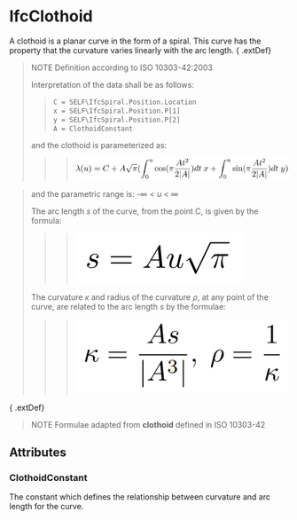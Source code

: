 # IfcClothoid

A clothoid is a planar curve in the form of a spiral. This curve has the property that the curvature varies linearly with the arc length.
{ .extDef}
> NOTE Definition according to ISO 10303-42:2003
>
> Interpretation of the data shall be as follows:
>>
>> ```
>> C = SELF\IfcSpiral.Position.Location
>> x = SELF\IfcSpiral.Position.P[1]
>> y = SELF\IfcSpiral.Position.P[2]
>> A = ClothoidConstant
>> ```
> and the clothoid is parameterized as:
>
>>
>>> ![formula](../../../../figures/ifcclothoid_parameterisation.PNG)

> and the parametric range is: -&infin; < _u_ < &infin;
>>
> The arc length _s_ of the curve, from the point C, is given by the formula:
>>
>>> ![formula](../../../../figures/ifcclothoid_arclength.PNG)
>>
> The curvature _κ_ and radius of the curvature _ρ_, at any point of the curve, are related to the arc length _s_ by the formulae:
>>
>>> ![formula](../../../../figures/ifcclothoid_curvature.PNG)
>>
{ .extDef}
> NOTE Formulae adapted from **clothoid** defined in ISO 10303-42

## Attributes

### ClothoidConstant
The constant which defines the relationship between curvature and arc length for the curve.
